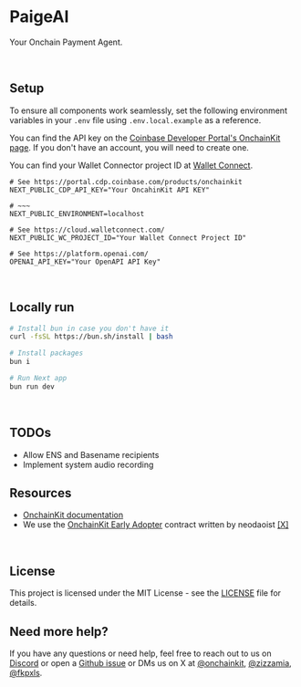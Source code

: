 # PaigeAI

Your Onchain Payment Agent.

<br />

## Setup

To ensure all components work seamlessly, set the following environment variables in your `.env` file using `.env.local.example` as a reference.

You can find the API key on the [Coinbase Developer Portal's OnchainKit page](https://portal.cdp.coinbase.com/products/onchainkit). If you don't have an account, you will need to create one. 

You can find your Wallet Connector project ID at [Wallet Connect](https://cloud.walletconnect.com).

```
# See https://portal.cdp.coinbase.com/products/onchainkit
NEXT_PUBLIC_CDP_API_KEY="Your OncahinKit API KEY"

# ~~~
NEXT_PUBLIC_ENVIRONMENT=localhost

# See https://cloud.walletconnect.com/
NEXT_PUBLIC_WC_PROJECT_ID="Your Wallet Connect Project ID"

# See https://platform.openai.com/
OPENAI_API_KEY="Your OpenAPI API Key"
```

<br />

## Locally run

```sh
# Install bun in case you don't have it
curl -fsSL https://bun.sh/install | bash

# Install packages
bun i

# Run Next app
bun run dev
```
<br />

## TODOs
- Allow ENS and Basename recipients
- Implement system audio recording

## Resources

- [OnchainKit documentation](https://onchainkit.xyz)
- We use the [OnchainKit Early Adopter](https://github.com/neodaoist/onchainkit-early-adopter) contract written by neodaoist [[X]](https://x.com/neodaoist)

<br />

## License

This project is licensed under the MIT License - see the [LICENSE](LICENSE) file for details.

## Need more help?

If you have any questions or need help, feel free to reach out to us on [Discord](https://discord.gg/8gW3h6w5) 
or open a [Github issue](https://github.com/coinbase/onchainkit/issues) or DMs us 
on X at [@onchainkit](https://x.com/onchainkit), [@zizzamia](https://x.com/zizzamia), [@fkpxls](https://x.com/fkpxls).
